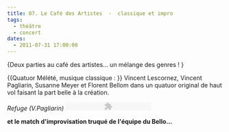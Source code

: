 ```yaml
---
title: 07. Le Café des Artistes  -  classique et impro
tags: 
  - théâtre
  - concert
dates:
  - 2011-07-31 17:00:00
---
```


{Deux parties au café des artistes... un mélange des genres !
}

{{Quatuor Mélété, musique classique :
}}
Vincent Lescornez, Vincent Pagliarin, Susanne Meyer et Florent Bellom dans un quatuor original de haut vol faisant la part belle à la création.

*Refuge (V.Pagliarin)*
<object width="200" height="20" codebase="http://download.macromedia.com/pub/shockwave/cabs/flash/swflash.cab#version=6,0,40,0" classid="clsid:d27cdb6e-ae6d-11cf-96b8-444553540000" id="dewplayer"><param value="transparent" name="wmode"><param value="mp3=http://quatuormelete.com/wp-content/uploads/2012/mp3/refuge.mp3" name="flashvars"><param value="http://quatuormelete.com/wp-content/uploads/2012/mp3/dewplayer.swf" name="src"><embed width="200" height="20" flashvars="mp3=http://quatuormelete.com/wp-content/uploads/2012/mp3/refuge.mp3" wmode="transparent" src="http://quatuormelete.com/wp-content/uploads/2012/mp3/dewplayer.swf" type="application/x-shockwave-flash" id="dewplayer"></object>

**et le match d'improvisation truqué de l'équipe du Bello...**
